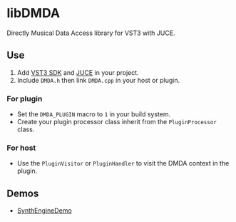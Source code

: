 # libDMDA
Directly Musical Data Access library for VST3 with JUCE.

## Use
1. Add [VST3 SDK](https://github.com/steinbergmedia/vst3sdk) and [JUCE](https://github.com/juce-framework/JUCE) in your project.
2. Include `DMDA.h` then link `DMDA.cpp` in your host or plugin.

### For plugin
- Set the `DMDA_PLUGIN` macro to `1` in your build system.
- Create your plugin processor class inherit from the `PluginProcessor` class.

### For host
- Use the `PluginVisitor` or `PluginHandler` to visit the DMDA context in the plugin.

## Demos
- [SynthEngineDemo](https://github.com/Do-sth-sharp/SynthEngineDemo)
